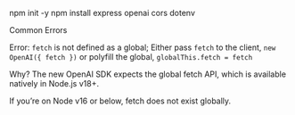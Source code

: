 npm init -y
npm install express openai cors dotenv


Common Errors

Error: `fetch` is not defined as a global; Either pass `fetch` to the client, `new OpenAI({ fetch })` or polyfill the global, `globalThis.fetch = fetch`


Why?
The new OpenAI SDK expects the global fetch API, which is available natively in Node.js v18+.

If you’re on Node v16 or below, fetch does not exist globally.
